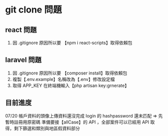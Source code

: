 # git clone 問題

## react 問題

1. 因 .gitignore 原因所以要 【npm i react-scripts】取得依賴包

## laravel 問題

1. 因 .gitignore 原因所以要 【composer install】取得依賴包
2. 複製【.env.example】名稱改為【.env】修改設定檔
3. 取得 APP_KEY 在終端機輸入【php artisan key:grnerate】

## 目前進度

07/20 帳戶資料的頭像上傳資料還沒完成
login 的 hashpassword 還未匹配 => 先暫時註冊用原密碼
準備要接【allCase】的 API ，全部案件可以已經用 API 取得，剩下篩選和類別與地區假資料部分
